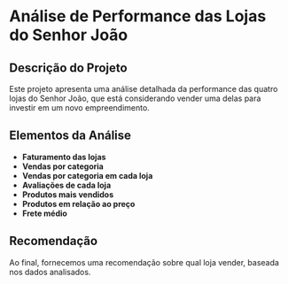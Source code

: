 # Análise de Performance das Lojas do Senhor João

## Descrição do Projeto

Este projeto apresenta uma análise detalhada da performance das quatro lojas do Senhor João, que está considerando vender uma delas para investir em um novo empreendimento.

## Elementos da Análise

- **Faturamento das lojas**
- **Vendas por categoria**
- **Vendas por categoria em cada loja**
- **Avaliações de cada loja**
- **Produtos mais vendidos**
- **Produtos em relação ao preço**
- **Frete médio**

## Recomendação

Ao final, fornecemos uma recomendação sobre qual loja vender, baseada nos dados analisados.
